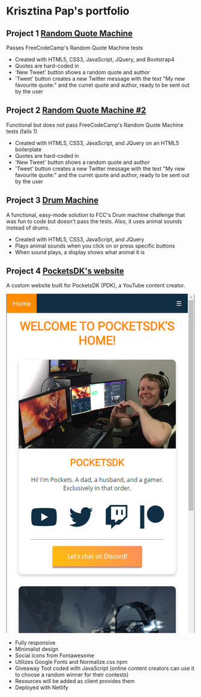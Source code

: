 # Krisztina Pap's portfolio

## Project 1 [Random Quote Machine](https://github.com/KrisztinaPap/FCC_RandomQuoteMachine)

Passes FreeCodeCamp's Random Quote Machine tests

- Created with HTML5, CSS3, JavaScript, JQuery, and Bootstrap4
- Quotes are hard-coded in
- 'New Tweet' button shows a random quote and author
- 'Tweet' button creates a new Twitter message with the text "My new favourite quote:" and the curret quote and author, ready to be sent out by the user


## Project 2 [Random Quote Machine #2](https://github.com/KrisztinaPap/FCC_RandomQuoteMachine_2)

Functional but does not pass FreeCodeCamp's Random Quote Machine tests (fails 1)

- Created with HTML5, CSS3, JavaScript, and JQuery on an HTML5 boilerplate
- Quotes are hard-coded in
- 'New Tweet' button shows a random quote and author
- 'Tweet' button creates a new Twitter message with the text "My new favourite quote:" and the curret quote and author, ready to be sent out by the user


## Project 3 [Drum Machine](https://github.com/KrisztinaPap/FCC_DrumMachine)

A functional, easy-mode solution to FCC's Drum machine challenge that was fun to code but doesn't pass the tests. Also, it uses animal sounds instead of drums.

- Created with HTML5, CSS3, JavaScript, and JQuery
- Plays animal sounds when you click on or press specific buttons
- When sound plays, a display shows what animal it is


## Project 4 [PocketsDK's website](https://pocketsdk.org)

A custom website built for PocketsDK (PDK), a YouTube content creator.

![PDK home page - mobile screen](https://github.com/KrisztinaPap/PDK-Home/blob/master/assets/PDK-screenshot2.PNG "PDK home page - mobile screen")

- Fully responsive
- Minimalist design
- Social icons from Fontawesome
- Utilizes Google Fonts and Normalize.css npm
- Giveaway Tool coded with JavaScript (online content creators can use it to choose a random winner for their contests)
- Resources will be added as client provides them
- Deployed with Netlify





